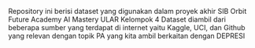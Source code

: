 Repository ini berisi dataset yang digunakan dalam proyek akhir SIB Orbit Future Academy AI Mastery ULAR Kelompok 4
Dataset diambil dari beberapa sumber yang terdapat di internet yaitu Kaggle, UCI, dan Github yang relevan dengan topik PA yang kita ambil berkaitan dengan DEPRESI
